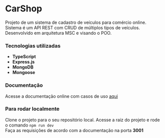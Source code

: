 # CarShop

Projeto de um sistema de cadastro de veículos para comércio online. Sistema é um API REST com CRUD de múltiplos tipos de veículos. Desenvolvido em arquitetura MSC e visando o POO.

### Tecnologias utilizadas

- **TypeScript**
- **Express.js**
- **MongoDB**
- **Mongoose**

### Documentação

Acesse a documentação online com casos de uso [aqui](https://documenter.getpostman.com/view/25780292/2s935snMZ1)

### Para rodar localmente


Clone o projeto para o seu repositório local.
Acesse a raiz do projeto e rode o comando `npm run dev` <br>
Faça as requisições de acordo com a documentação na porta **3001**
